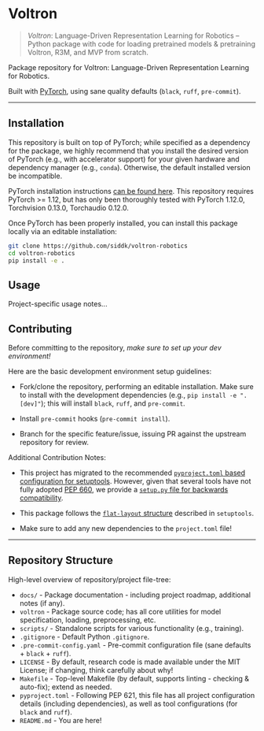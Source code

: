 # Voltron

> *Voltron*: Language-Driven Representation Learning for Robotics – Python package with code for loading pretrained models & pretraining Voltron, R3M, and MVP from scratch.

Package repository for Voltron: Language-Driven Representation Learning for Robotics.

Built with [PyTorch](https://pytorch.org/), using sane quality defaults (`black`, `ruff`, `pre-commit`).

---

## Installation

This repository is built on top of PyTorch; while specified as a dependency for the package, we highly recommend that
you install the desired version of PyTorch (e.g., with accelerator support) for your given hardware and dependency
manager (e.g., `conda`). Otherwise, the default installed version be incompatible.

PyTorch installation instructions [can be found here](https://pytorch.org/get-started/locally/). This repository
requires PyTorch >= 1.12, but has only been thoroughly tested with PyTorch 1.12.0, Torchvision 0.13.0, Torchaudio 0.12.0.

Once PyTorch has been properly installed, you can install this package locally via an editable installation:

```bash
git clone https://github.com/siddk/voltron-robotics
cd voltron-robotics
pip install -e .
```

## Usage

Project-specific usage notes...

## Contributing

Before committing to the repository, *make sure to set up your dev environment!*

Here are the basic development environment setup guidelines:

+ Fork/clone the repository, performing an editable installation. Make sure to install with the development dependencies
  (e.g., `pip install -e ".[dev]"`); this will install `black`, `ruff`, and `pre-commit`.

+ Install `pre-commit` hooks (`pre-commit install`).

+ Branch for the specific feature/issue, issuing PR against the upstream repository for review.

Additional Contribution Notes:
- This project has migrated to the recommended
  [`pyproject.toml` based configuration for setuptools](https://setuptools.pypa.io/en/latest/userguide/quickstart.html).
  However, given that several tools have not fully adopted [PEP 660](https://peps.python.org/pep-0660/), we provide a
  [`setup.py` file for backwards compatibility](https://setuptools.pypa.io/en/latest/userguide/pyproject_config.html).

- This package follows the [`flat-layout` structure](https://setuptools.pypa.io/en/latest/userguide/package_discovery.html#flat-layout)
  described in `setuptools`.

- Make sure to add any new dependencies to the `project.toml` file!

---

## Repository Structure

High-level overview of repository/project file-tree:

+ `docs/` - Package documentation - including project roadmap, additional notes (if any).
+ `voltron` - Package source code; has all core utilities for model specification, loading,
                               preprocessing, etc.
+ `scripts/` - Standalone scripts for various functionality (e.g., training).
+ `.gitignore` - Default Python `.gitignore`.
+ `.pre-commit-config.yaml` - Pre-commit configuration file (sane defaults + `black` + `ruff`).
+ `LICENSE` - By default, research code is made available under the MIT License; if changing, think carefully about why!
+ `Makefile` - Top-level Makefile (by default, supports linting - checking & auto-fix); extend as needed.
+ `pyproject.toml` - Following PEP 621, this file has all project configuration details (including dependencies), as
                     well as tool configurations (for `black` and `ruff`).
+ `README.md` - You are here!
